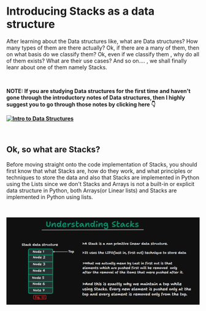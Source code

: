 # <h1>Introducing Stacks as a data structure</h1>

<p>
After learning about the Data structures like, what are Data structures? How many types of them are there
actually? Ok, if there are a many of them, then on what basis do we classify them? Ok, even if we classify
them , why do all of them exists? What are their use cases? And so on.... , we shall finally leanr about
one of them namely Stacks.
</p>
<br>
<p><b>NOTE: If you are studying Data structures for the first time and haven't gone through the
introductory notes of Data structures, then I highly suggest you to go through those notes by
clicking here 👇
<br>

[![Intro to Data Structures](https://img.shields.io/badge/Introduction%20to%20Data%20Structures-Click%20Here-green?labelColor=black&color=limeGreen&style=for-the-badge)](../README.md)
</b></p>
<br>

## <h2>Ok, so what are Stacks?</h2>
<p>Before moving straight onto the code implementation of Stacks, you should first know that
what Stacks are, how do they work, and what principles or techniques to store the data and also
that Stacks are implemented in Python using the Lists since we don't Stacks and Arrays is not a
built-in or explicit data structure in Python, both Arrays(or Linear lists) and Stacks are
implemented in Python using lists.</p>
<br>

![alt text](../Stacks/Notes%20images/image.png)